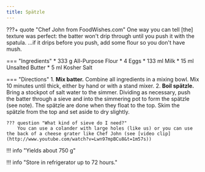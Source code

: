 ```yaml
---
title: Spätzle
---
```


???+ quote "Chef John from FoodWishes.com"
    One way you can tell [the] texture was perfect: the batter won't drip through until you push it with the spatula. ...if it drips before you push, add some flour so you don't have mush.

=== "Ingredients"
    * 333 g All-Purpose Flour
    * 4 Eggs
    * 133 ml Milk
    * 15 ml Unsalted Butter
    * 5 ml Kosher Salt

=== "Directions"
    1. **Mix batter.** Combine all ingredients in a mixing bowl. Mix 10 minutes until thick, either by hand or with a stand mixer.
    2. **Boil spätzle.** Bring a stockpot of salt water to the simmer. Dividing as necessary, push the batter through a sieve and into the simmering pot to form the spätzle (see note). The spätzle are done when they float to the top. Skim the spätzle from the top and set aside to dry slightly.

    ??? question "What kind of sieve do I need?"
        You can use a colander with large holes (like us) or you can use the back of a cheese grater like Chef John (see [video clip](http://www.youtube.com/watch?v=Lwn97mpBCu8&t=1m57s))

!!! info "Yields about 750 g"

!!! info "Store in refrigerator up to 72 hours."

[^1]:
    Mitzewich, John. ["How to Make Spätzle (aka Spaetzle) – Little Sparrows for Big Meat."](https://foodwishes.blogspot.com/2017/09/how-to-make-spatzle-aka-spaetzle-little.html) *Food Wishes.* 22 September 2017. Accessed 2020.
[^2]:
    ["Spätzle."](https://www.chefkoch.de/rezepte/1111591217169060/Spaetzle.html) *Chef Koch.* 27 July 2008. Accessed 2020.
